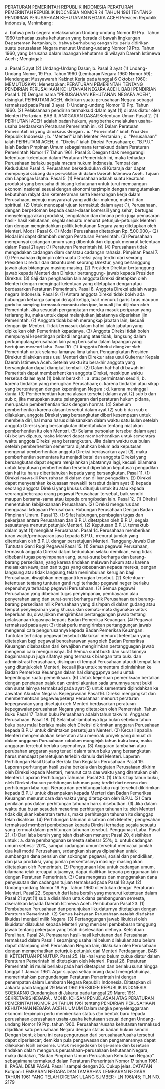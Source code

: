  PERATURAN PEMERINTAH REPUBLIK INDONESIA PERATURAN PEMERINTAH REPUBLIK INDONESIA NOMOR 24 TAHUN 1961 TENTANG PENDIRIAN PERUSAHAAN KEHUTANAN NEGARA ACEH Presiden Republik Indonesia,
Menimbang:

a. bahwa perlu segera melaksanakan Undang-undang Nomor 19 Prp. Tahun 1960 terhadap usaha kehutanan yang berada di bawah lingkungan Departemen Pertanian;
b. bahwa berhubung dengan itu perlu didirikan suatu perusahaan Negara menurut Undang-undang Nomor 19 Prp. Tahun 1960, yang berusaha dalam lapangan kehutanan di wilayah Daerah Istimewa Aceh ;
Mengingat:

a. Pasal 5 ayat (2) Undang-Undang Dasar;
b. Pasal 3 ayat (1) Undang-Undang Nomor, 19 Prp. Tahun 1960 (Lembaran Negara 1960 Nomor 59); Mendengar: Musyawarah Kabinet Kerja pada tanggal 6 Oktober 1960;
MEMUTUSKAN:
 Menetapkan: PERATURAN PEMERINTAH TENTANG PENDIRIAN PERUSAHAAN KEHUTANAN NEGARA ACEH.
BAB I PENDIRIAN Pasal 1.
(1) Dengan nama "PERUSAHAAN KEHUTANAN NEGARA ACEH", disingkat PERHUTANI ACEH, didirikan suatu perusahaan Negara sebagai termaksud pada Pasal 3 ayat (1) Undang-undang Nomor 19 Prp. Tahun 1960.
(2) Pelaksanaan pendirian termaksud dalam ayat (1) di atas diatur oleh Menteri Pertanian. BAB II. ANGGARAN DASAR Ketentuan Umum Pasal 2.
(1) PERHUTANI ACEH adalah badan hukum, yang berhak melakukan usaha-usaha berdasarkan Peraturan Pemerintah ini.
(2) Dalam Peraturan Pemerintah ini yang dimaksud dengan :
a. "Pemerintah" ialah Presiden Republik Indonesia ;
b. "Menteri" ialah Menteri Pertanian ;
c. "Perusahaan" ialah PERHUTANI ACEH;
d. "Direksi" ialah Direksi Perusahaan;
e. "B.P.U." ialah Badan Pimpinan Umum sebagaimana termaksud dalam Peraturan Pemerintah Nomor 17 Tahun 1961. Pasal 3. Dengan tidak mengurangi ketentuan-ketentuan dalam Peraturan Pemerintah ini, maka terhadap Perusahaan berlaku segala macam hukum Indonesia. Tempat dan Kedudukan Pasal 4. Perusahaan berkedudukan di Kutaraja dan dapat mempunyai cabang dan perwakilan di dalam Daerah Istimewa Aceh. Tujuan dan Lapangan Usaha. Pasal 5.
(1) Perusahaan adalah suatu kesatuan produksi yang berusaha di bidang kehutanan untuk turut membangun ekonomi nasional sesuai dengan ekonomi terpimpin dengan mengutamakan kebutuhan rakyat dan ketenteraman serta kesenangan kerja dalam Perusahaan, menuju masyarakat yang adil dan makmur, materiil dan spiritual.
(2) Untuk mencapai tujuan termaktub dalam ayat (1), Perusahaan, dengan berpedoman kepada dasar-dasar komersiil yang sehat, bertugas menyelenggarakan produksi, pengolahan dan dimana perlu juga pemasaran hasil- hasil kehutanan, segala sesuatu menurut petunjuk-petunjuk Menteri dan dengan mengindahkan politik kehutanan Negara yang ditetapkan oleh Menteri. Modal Pasal 6.
(1) Modal Perusahaan ditetapkan Rp. 5.00.000,- (2) Modal ini dapat ditambah dengan Peraturan Pemerintah.
(3) Perusahaan mempunyai cadangan umum yang dibentuk dan dipupuk menurut ketentuan dalam Pasal 21 ayat (1) Peraturan Pemerintah ini.
(4) Perusahaan tidak mengadakan cadangan diam dan/atau cadangan rahasia. Pimpinan Pasal 7.
(1) Perusahaan dipimpin oleh suatu Direksi yang terdiri dari seorang Presiden Direktur dan dibantu oleh seorang Direktur, yang bertanggung jawab atas bidangnya masing-masing.
(2) Presiden Direktur bertanggung-jawab kepada Menteri dan Direktur bertanggung- jawab kepada Presiden Direktur.
(3) Gaji dan penghasilan lain anggota Direksi ditetapkan oleh Menteri dengan mengingat ketentuan yang ditetapkan dengan atau berdasarkan Peraturan Pemerintah. Pasal 8. Anggota Direksi adalah warga negara Indonesia. Pasal 9.
(1) Antara anggota Direksi tidak boleh ada hubungan keluarga sampai derajat ketiga, baik menurut garis lurus maupun garis ke samping termasuk menantu dan ipar, kecuali jika diijinkan oleh Pemerintah. Jika sesudah pengangkatan mereka masuk periparan yang terlarang itu, maka untuk dapat melanjutkan jabatannya diperlukan ijin Pemerintah.
(2) Anggota tidak boleh merangkap jabatan lain, kecuali dengan ijin Menteri. Tidak termasuk dalam hal ini ialah jabatan yang dipikulkan oleh Pemerintah kepadanya.
(3) Anggota Direksi tidak boleh mempunyai kepentingan pribadi langsung atau tidak, langsung dalam perkumpulan/perusahaan lain yang berusaha dalam lapangan yang bertujuan mencari laba. Pasal 10.
(1) Anggota Direksi diangkat oleh Pemerintah untuk selama-lamanya lima tahun. Pengangkatan Presiden Direktur dilakukan atas usul Menteri dan Direktur atas usul Gubernur Kepala Daerah Istimewa Aceh. Setelah waktu itu berakhir anggota yang bersangkutan dapat diangkat kembali.
(2) Dalam hal-hal di bawah ini Pemeritah dapat memberhentikan anggota Direksi, meskipun waktu tersebut dalam ayat (1) belum berakhir :
a. atas permintaan sendiri;
b. karena tindakan yang merugikan Perusahaan;
c. karena tindakan atau sikap yang bertentangan dengan kepentingan Negara ;
d. karena meninggal dunia.
(3) Pemberhentian karena alasan tersebut dalam ayat (2) sub b dan sub c, jika merupakan suatu pelanggaran dari peraturan hukum pidana, merupakan pemberhentian tidak dengan hormat.
(4) Sebelum pemberhentian karena alasan tersebut dalam ayat (2) sub b dan sub c dilakukan, anggota Direksi yang bersangkutan diberi kesempatan untuk membela diri, hal mana harus dilaksanakan dalam waktu satu bulan setelah anggota Direksi yang bersangkutan diberitahukan tentang niat akan pemberhentian itu oleh Menteri.
(5) Selama persoalan tersebut dalam ayat (4) belum diputus, maka Menteri dapat memberhentikan untuk sementara waktu anggota Direksi yang bersangkutan. Jika dalam waktu dua bulan setelah pemberhentian sementara dijatuhkan belum ada keputusan mengenai pemberhentian anggota Direksi berdasarkan ayat (3), maka pemberhentian sementara itu menjadi batal dan anggota Direksi yang bersangkutan dapat segera menjalankan jabatannya lagi, kecuali bilamana untuk keputusan pemberhentian tersebut diperlukan keputusan pengadilan dan hal itu harus diberitahukan kepada yang bersangkutan. Pasal 11.
(1) Direksi mewakili Perusahaan di dalam dan di luar pengadilan.
(2) Direksi dapat menyerahkan kekuasaan mewakili tersebut dalam ayat (1) kepada seorang anggota Direksi yang khusus ditunjuk untuk itu atau kepada seorang/beberapa orang pegawai Perusahaan tersebut, baik sendiri maupun bersama-sama atau kepada orang/badan lain. Pasal 12.
(1) Direksi menentukan kebijaksanaan Perusahaan.
(2) Direksi mengurus dan menguasai kekayaan Perusahaan. Hubungan Perusahaan Dengan Badan Pimpinan Umum. Pasal 13.
(1) Sifat hubungan, pembagian tugas dan pekerjaan antara Perusahaan dan B.P.U. ditetapkan oleh B.P.U., segala sesuatunya menurut petunjuk Menteri.
(2) Keputusan B.P.U. termaktub dalam ayat (1) mengikat Perusahaan. Pasal 14. Perusahaan memberikan iuran wajib/pembayaran jasa kepada B.P.U., menurut jumlah yang ditentukan oleh B.P.U. dengan persetujuan Menteri. Tanggung Jawab Dan Tuntutan Ganti Rugi Pegawai Pasal 15.
(1) Semua pegawai Perusahaan, termasuk anggota Direksi dalam kedudukan selaku demikian, yang tidak dibebani tugas penyimpanan uang, surat-surat berharga dan barang-barang persediaan, yang karena tindakan melawan hukum atau karena melalaikan kewajiban dan tugas yang dibebankan kepada mereka, dengan langsung atau tidak langsung, telah menimbulkan kerugian bagi Perusahaan, diwajibkan mengganti kerugian tersebut.
(2) Ketentuan-ketentuan tentang tuntutan ganti rugi terhadap pegawai negeri berlaku sepenuhnya terhadap pegawai Perusahaan.
(3) Semua pegawai Perusahaan yang dibebani tugas penyimpanan, pembayaran atau penyerahan uang dan surat-surat berharga milik Perusahaan dan barang- barang persediaan milik Perusahaan yang disimpan di dalam gudang atau tempat penyimpanan yang khusus dan semata-mata digunakan untuk keperluan itu, diwajibkan mengirimkan pertanggungan jawab tentang pelaksanaan tugasnya kepada Badan Pemeriksa Keuangan.
(4) Pegawai termaksud pada ayat (3) tidak perlu mengirimkan pertanggungan jawab mengenai cara pengurusannya kepada Badan Pemeriksa Keuangan. Tuntutan terhadap pegawai tersebut dilakukan menurut ketentuan yang ditetapkan bagi pegawai bendaharawan yang oleh Badan Pemeriksa Keuangan dibebaskan dari kewajiban mengirimkan pertanggungan jawab mengenai cara mengurusnya.
(5) Semua surat bukti dan surat lainnya bagaimanapun juga sifatnya yang termasuk bilangan tata buku dan administrasi Perusahaan, disimpan di tempat Perusahaan atau di tempat lain yang ditunjuk oleh Menteri, kecuali jika untuk sementara dipindahkan ke Badan Pemeriksa Keuangan dalam hal dianggapnya perlu untuk kepentingan suatu pemeriksaan.
(6) Untuk keperluan pemeriksaan bertalian dengan penetapan pajak dan kontrol akuntan pada umumnya surat bukti dan surat lainnya termaksud pada ayat (5) untuk sementara dipindahkan ke Jawatan Akuntan Negara. Kepegawaian Pasal 16. Direksi mengangkat dan memberhentikan pegawai/pekerja Perusahaan menurut peraturan kepegawaian yang disetujui oleh Menteri berdasarkan peraturan kepegawaian perusahaan Negara yang ditetapkan oleh Pemerintah. Tahun Buku Pasal 17. Tahun buku Perusahaan adalah tahun takwim. Anggaran Perusahaan. Pasal 18.
(1) Selambat-lambatnya tiga bulan sebelum tahun buku baru mulai berlaku maka oleh Direksi dikirimkan anggaran Perusahaan kepada B.P.U. untuk dimintakan persetujuan Menteri.
(2) Kecuali apabila Menteri mengemukakan keberatan atau menolak proyek yang dimuat di dalam anggaran Perusahaan sebelum menginjak tahun buku baru, maka anggaran tersebut berlaku sepenuhnya.
(3) Anggaran tambahan atau perubahan anggaran yang terjadi dalam tahun buku yang bersangkutan harus mendapat persetujuan terlebih dahulu dari Menteri. Laporan Perhitungan Hasil Usaha Berkala Dan Kegiatan Perusahaan Pasal 19. Laporan perhitungan hasil usaha berkala dan kegiatan Perusahaan dikirim oleh Direksi kepada Menteri, menurut cara dan waktu yang ditentukan oleh Menteri. Laporan Perhitungan Tahunan. Pasal 20.
(1) Untuk tiap tahun buku, oleh Direksi disusun perhitungan tahunan yang terdiri dari neraca dan perhitungan laba rugi. Neraca dan perhitungan laba rugi tersebut dikirimkan kepada B.P.U. untuk disampaikan kepada Menteri dan Badan Pemeriksa Keuangan menurut cara dan waktu yang ditetapkan oleh B.P.U.
(2) Cara penilaian pos dalam perhitungan tahunan harus disebutkan.
(3) Jika dalam waktu dua bulan sesudah menerima perhitungan tahunan itu oleh Menteri tidak diajukan keberatan tertulis, maka perhitungan tahunan itu dianggap telah disahkan.
(4) Perhitungan tahunan disahkan oleh Menteri; pengesahan termaksud memberi pembebasan kepada Direksi terhadap segala sesuatu yang termuat dalam perhitungan tahunan tersebut. Penggunaan Laba. Pasal 21.
(1) Dari laba bersih yang telah disahkan menurut Pasal 20, disisihkan untuk :
a. dana pembangunan semesta sebesar 55%;
b. untuk cadangan umum sebesar 20%, sampai cadangan umum tersebut mencapai jumlah dua kali modal Perusahaan, sedangkan sisanya dipisahkan untuk sumbangan dana pensiun dan sokongan pegawai, sosial dan pendidikan, dan jasa produksi, yang jumlah persentasinya masing- masing akan ditetapkan oleh Pemerintah.
(2) Penggunaan laba untuk cadangan umum, bilamana telah tercapai tujuannya, dapat dialihkan kepada penggunaan lain dengan Peraturan Pemerintah.
(3) Cara mengurus dan menggunakan dana penyusutan dan cadangan tujuan termaksud pada Pasal 18 ayat (2) Undang-undang Nomor 19 Prp. Tahun 1960 ditentukan dengan Peraturan Menteri. Pasal 22. Separuh dari laba bersih yang menurut ketentuan dalam Pasal 21 ayat (1) sub a disisihkan untuk dana pembangunan semesta, diserahkan kepada Daerah Istimewa Aceh. Pembubaran Pasal 23.
(1) Pembubaran Perusahaan dan penunjukan likuidaturnya ditetapkan dengan Peraturan Pemerintah.
(2) Semua kekayaan Perusahaan setelah diadakan likuidasi menjadi milik Negara.
(3) Pertanggungan jawab likuidasi oleh likuidatur dilakukan kepada Menteri yang memberi pembebasan tanggung jawab tentang pekerjaan yang telah diselesaikan olehnya. Ketentuan Peralihan. Pasal 24. Pemasaran hasil-hasil kehutanan dari Perusahaan termaksud dalam Pasal 1 sepanjang usaha ini belum dilakukan atau belum dapat ditampung oleh Perusahaan Negara lain, dilakukan oleh Perusahaan dengan memperhatikan petunjuk-petunjuk dari Menteri Perdagangan.
BAB III KETENTUAN PENUTUP. Pasal 25. Hal-hal yang belum cukup diatur dalam Peraturan Pemerintah ini ditetapkan oleh Menteri. Pasal 26. Peraturan Pemerintah ini mulai berlaku pada hari ditetapkan dan berlaku surut hingga tanggal 1 Januari 1961. Agar supaya setiap orang dapat mengetahuinya, memerintahkan pengundangan Peraturan Pemerintah ini dengan penempatan dalam Lembaran Negara Republik Indonesia. Ditetapkan di Jakarta pada tanggal 29 Maret 1961 PRESIDEN REPUBLIK INDONESIA SOEKARNO Diundangkan di Jakarta pada tanggal 29 Maret 1961. SEKRETARIS NEGARA . MOHD. ICHSAN PENJELASAN ATAS PERATURAN PEMERINTAH NOMOR 24 TAHUN 1961 tentang PENDIRIAN PERUSAHAAN KEHUTANAN NEGARA ACEH I. UMUM Dalam rangka penyelenggaraan ekonomi terpimpin perlu memberikan status dan bentuk baru kepada perusahaan-perusahaan usaha-usaha kehutanan sesuai dengan Undang-undang Nomor 19 Prp. tahun 1960. Perusahaan/usaha kehutanan termaksud dijadikan satu perusahaan Negara dengan status badan hukum sendiri. Dengan bentuk baru ini cara pengurusan dari perusahaan/usaha tersebut dapat diperlancar; demikian pula pengawasan dan pengamanannya dapat dilakukan lebih saksama. Untuk mengadakan kerja-sama dan kesatuan tindakan dalam mengurus perusahaan-perusahaan kehutanan Negara, maka diadakan, "Badan Pimpinan Umum Perusahaan Kehutanan Negara" sebagaimana termaksud dalam Peraturan Pemerintah Nomor 17 tahun 1961. II. PASAL DEMI PASAL Pasal 1 sampai dengan 26. Cukup jelas. CATATAN Kutipan: LEMBARAN NEGARA DAN TAMBAHAN LEMBARAN NEGARA TAHUN 1961 YANG TELAH DICETAK ULANG SUMBER : LN 1961/45; TLN NO. 2179